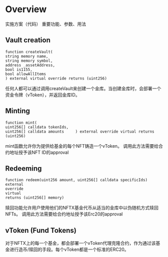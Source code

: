 # Overview
实施方案（代码）
重要功能、参数、用法


## Vault creation

````
function createVault(
string memory name,
string memory symbol,
address _assetAddress,
bool is1155,
bool allowAllItems
) external virtual override returns (uint256)
````
任何人都可以通过调用createVault来创建一个金库。当创建金库时，会部署一个资金令牌（vToken），并返回金库ID。

## Minting
````
function mint(
uint256[] calldata tokenIds,
uint256[] calldata amounts     ) external override virtual returns (uint256)
````
mint函数允许你为提供给基金的每个NFT铸造一个vToken。
调用此方法需要给合约地址授予该NFT ID的approval

## Redeeming
````
function redeem(uint256 amount, uint256[] calldata specificIds)
external
override
virtual
returns (uint256[] memory)
````
赎回功能允许用户使用他们的NFTX基金代币从适当的金库中以伪随机方式赎回NFTs。
调用此方法需要给合约地址授予该Erc20的approval

## vToken (Fund Tokens)
对于NFTX上的每一个基金，都会部署一个vToken代理克隆合约，作为通过该基金进行造币/赎回的手段。每个vToken都是一个标准的ERC20。
